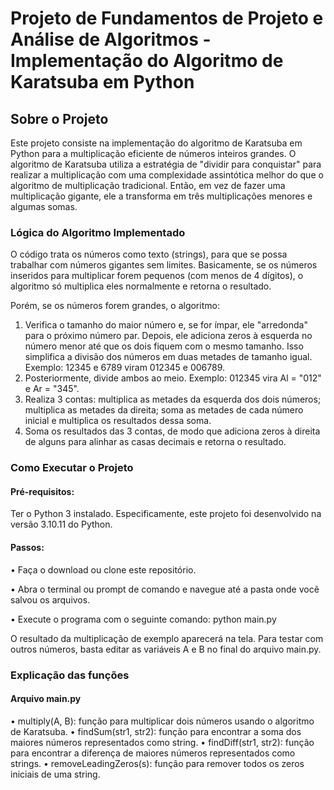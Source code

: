 # Projeto de Fundamentos de Projeto e Análise de Algoritmos - Implementação do Algoritmo de Karatsuba em Python

## Sobre o Projeto
Este projeto consiste na implementação do algoritmo de Karatsuba em Python para a multiplicação eficiente de números inteiros grandes. O algoritmo de Karatsuba utiliza a estratégia de "dividir para conquistar" para realizar a multiplicação com uma complexidade assintótica melhor do que o algoritmo de multiplicação tradicional. Então, em vez de fazer uma multiplicação gigante, ele a transforma em três multiplicações menores e algumas somas.

### Lógica do Algoritmo Implementado
O código trata os números como texto (strings), para que se possa trabalhar com números gigantes sem limites. Basicamente, se os números inseridos para multiplicar forem pequenos (com menos de 4 dígitos), o algoritmo só multiplica eles normalmente e retorna o resultado. 

Porém, se os números forem grandes, o algoritmo:
1. Verifica o tamanho do maior número e, se for ímpar, ele "arredonda" para o próximo número par. Depois, ele adiciona zeros à esquerda no número menor até que os dois fiquem com o mesmo tamanho. Isso simplifica a divisão dos números em duas metades de tamanho igual. Exemplo: 12345 e 6789 viram 012345 e 006789.
2. Posteriormente, divide ambos ao meio. Exemplo: 012345 vira Al = "012" e Ar = "345".
3. Realiza 3 contas: multiplica as metades da esquerda dos dois números; multiplica as metades da direita; soma as metades de cada número inicial e multiplica os resultados dessa soma.
4. Soma os resultados das 3 contas, de modo que adiciona zeros à direita de alguns para alinhar as casas decimais e retorna o resultado.

### Como Executar o Projeto
#### Pré-requisitos:

Ter o Python 3 instalado. Especificamente, este projeto foi desenvolvido na versão 3.10.11 do Python.

#### Passos:

• Faça o download ou clone este repositório.

• Abra o terminal ou prompt de comando e navegue até a pasta onde você salvou os arquivos.

• Execute o programa com o seguinte comando:
python main.py

O resultado da multiplicação de exemplo aparecerá na tela. Para testar com outros números, basta editar as variáveis A e B no final do arquivo main.py.

### Explicação das funções
#### Arquivo main.py

• multiply(A, B): função para multiplicar dois números usando o algoritmo de Karatsuba.
• findSum(str1, str2): função para encontrar a soma dos maiores números representados como string.
• findDiff(str1, str2): função para encontrar a diferença de maiores números representados como strings.
• removeLeadingZeros(s): função para remover todos os zeros iniciais de uma string.
